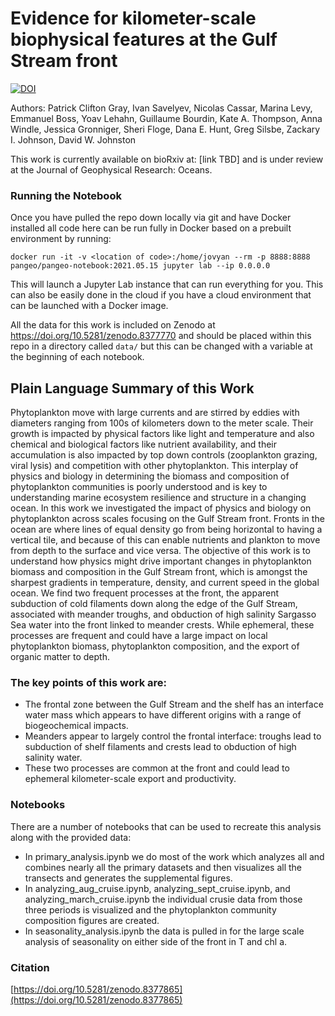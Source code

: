 # Evidence for kilometer-scale biophysical features at the Gulf Stream front

[![DOI](https://zenodo.org/badge/605290980.svg)](https://zenodo.org/badge/latestdoi/605290980)

Authors: Patrick Clifton Gray, Ivan Savelyev, Nicolas Cassar, Marina Levy, Emmanuel Boss, Yoav Lehahn, Guillaume Bourdin, Kate A. Thompson, Anna Windle, Jessica Gronniger, Sheri Floge, Dana E. Hunt, Greg Silsbe, Zackary I. Johnson, David W. Johnston

This work is currently available on bioRxiv at: [link TBD] and is under review at the Journal of Geophysical Research: Oceans.

### Running the Notebook
Once you have pulled the repo down locally via git and have Docker installed all code here can be run fully in Docker based on a prebuilt environment by running:

`docker run -it -v <location of code>:/home/jovyan --rm -p 8888:8888 pangeo/pangeo-notebook:2021.05.15 jupyter lab --ip 0.0.0.0`

This will launch a Jupyter Lab instance that can run everything for you. This can also be easily done in the cloud if you have a cloud environment that can be launched with a Docker image.

All the data for this work is included on Zenodo at https://doi.org/10.5281/zenodo.8377770 and should be placed within this repo in a directory called `data/` but this can be changed with a variable at the beginning of each notebook.

## Plain Language Summary of this Work

Phytoplankton move with large currents and are stirred by eddies with diameters ranging from 100s of kilometers down to the meter scale. Their growth is impacted by physical factors like light and temperature and also chemical and biological factors like nutrient availability, and their accumulation is also impacted by top down controls (zooplankton grazing, viral lysis) and competition with other phytoplankton. This interplay of physics and biology in determining the biomass and composition of phytoplankton communities is poorly understood and is key to understanding marine ecosystem resilience and structure in a changing ocean. In this work we investigated the impact of physics and biology on phytoplankton across scales focusing on the Gulf Stream front. Fronts in the ocean are where lines of equal density go from being horizontal to having a vertical tile, and because of this can enable nutrients and plankton to move from depth to the surface and vice versa. The objective of this work is to understand how physics might drive important changes in phytoplankton biomass and composition in the Gulf Stream front, which is amongst the sharpest gradients in temperature, density, and current speed in the global ocean. We find two frequent processes at the front, the apparent subduction of cold filaments down along the edge of the Gulf Stream, associated with meander troughs, and obduction of high salinity Sargasso Sea water into the front linked to meander crests. While ephemeral, these processes are frequent and could have a large impact on local phytoplankton biomass, phytoplankton composition, and the export of organic matter to depth.

### The key points of this work are:
-  The frontal zone between the Gulf Stream and the shelf has an interface water mass which appears to have different origins with a range of biogeochemical impacts.
-  Meanders appear to largely control the frontal interface: troughs lead to subduction of shelf filaments and crests lead to obduction of high salinity water. 
-  These two processes are common at the front and could lead to ephemeral kilometer-scale export and productivity.

### Notebooks
There are a number of notebooks that can be used to recreate this analysis along with the provided data: 
- In primary_analysis.ipynb we do most of the work which analyzes all and combines nearly all the primary datasets and then visualizes all the transects and generates the supplemental figures.
- In analyzing_aug_cruise.ipynb, analyzing_sept_cruise.ipynb, and analyzing_march_cruise.ipynb the individual crusie data from those three periods is visualized and the phytoplankton community composition figures are created.
- In seasonality_analysis.ipynb the data is pulled in for the large scale analysis of seasonality on either side of the front in T and chl a.

### Citation
[https://doi.org/10.5281/zenodo.8377865](https://doi.org/10.5281/zenodo.8377865)
